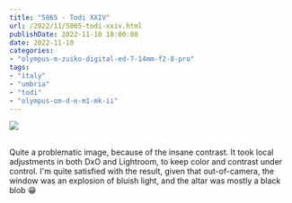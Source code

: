 ```yaml
---
title: "5865 - Todi XXIV"
url: /2022/11/5865-todi-xxiv.html
publishDate: 2022-11-10 18:00:00
date: 2022-11-10
categories:
- "olympus-m-zuiko-digital-ed-7-14mm-f2-8-pro"
tags:
- "italy"
- "umbria"
- "todi"
- "olympus-om-d-e-m1-mk-ii"
---
```

<div class="container">
<div class="center"><a target="_blank" href="https://d25zfm9zpd7gm5.cloudfront.net/1200x1200/2019/20190907_130555_DxO_lr.jpg"><img class="webfeedsFeaturedVisual" src="https://d25zfm9zpd7gm5.cloudfront.net/0600x0600/2019/20190907_130555_DxO_lr.jpg" /></a></div>
</div>
<br />

Quite a problematic image, because of the insane contrast.
It took local adjustments in both DxO and Lightroom, to keep
color and contrast under control. I'm quite satisfied with
the result, given that out-of-camera, the window was an
explosion of bluish light, and the altar was mostly a black
blob :grin:
